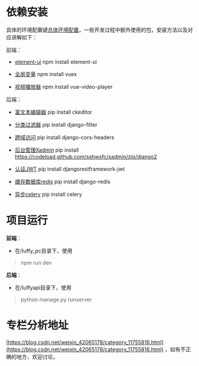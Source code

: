 # 依赖安装
具体的环境配置键[总体环境配置](https://blog.csdn.net/weixin_42065178/article/details/124162072)，一些开发过程中额外使用的包，安装方法以及对应讲解如下：

前端：
- [element-ui](https://blog.csdn.net/weixin_42065178/article/details/124162072)
npm install element-ui 

- [全局变量](https://blog.csdn.net/weixin_42065178/article/details/124266088)
npm install vuex

- [视频播放器](https://blog.csdn.net/weixin_42065178/article/details/124261404)
npm install vue-video-player

后端：
- [富文本编辑器](https://blog.csdn.net/weixin_42065178/article/details/124259501)
pip install ckeditor

- [分类过滤器](https://blog.csdn.net/weixin_42065178/article/details/124258677)
pip install django-filter

- [跨域访问](https://blog.csdn.net/weixin_42065178/article/details/124183116)
pip install django-cors-headers

- [后台管理Xadmin](https://blog.csdn.net/weixin_42065178/article/details/124186430)
pip install https://codeload.github.com/sshwsfc/xadmin/zip/django2 

- [认证JWT](https://blog.csdn.net/weixin_42065178/article/details/124205515)
pip install djangorestframework-jwt

- [缓存数据库redis](https://blog.csdn.net/weixin_42065178/article/details/124224353)
pip install django-redis

- [异步celery](https://blog.csdn.net/weixin_42065178/article/details/124231326)
pip install celery

# 项目运行
**前端**：
- 在/luffy_pc目录下，使用
> npm run dev

**后端**：
- 在/luffyapi目录下，使用
> python manage.py runserver

# 专栏分析地址
[https://blog.csdn.net/weixin_42065178/category_11755816.html](https://blog.csdn.net/weixin_42065178/category_11755816.html)
，如有不正确的地方，欢迎讨论。